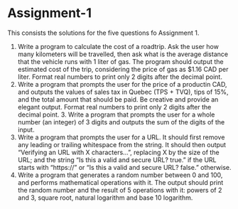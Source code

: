 ﻿# Assignment-1
This consists the solutions for the five questions fo Assignment 1. 
1. Write a program to calculate the cost of a roadtrip. Ask the user how many kilometers will be travelled, then ask what is the average distance that the vehicle runs with 1 liter of gas. The program should output the estimated cost of the trip, considering the price of gas as $1.16 CAD per liter. Format real numbers to print only 2 digits after the decimal point.
2. Write a program that prompts the user for the price of a productin CAD, and outputs the values of sales tax in Quebec (TPS + TVQ), tips of 15%, and the total amount that should be paid. Be creative and provide an elegant output. Format real numbers to print only 2 digits after the decimal point. 3. Write a program that prompts the user for a whole number (an integer) of 3 digits and outputs the sum of the digits of the input.
4. Write a program that prompts the user for a URL. It should first remove any leading or trailing whitespace from the string. It should then output “Verifying an URL with X characters...”, replacing X by the size of the URL; and the string “Is this a valid and secure URL? true.” if the URL starts with “https://” or “Is this a valid and secure URL? false.” otherwise.
5. Write a program that generates a random number between 0 and 100, and performs mathematical operations with it. The output should print the random number and the result of 5 operations with it: powers of 2 and 3, square root, natural logarithm and base 10 logarithm.

